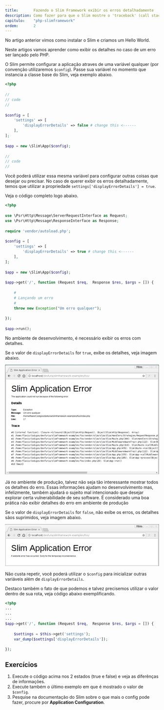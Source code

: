 ```yaml
---
title:       Fazendo o Slim Framework exibir os erros detalhadamente
description: Como fazer para que o Slim mostre o 'traceback' (call stack) do erro !!!
capitulo:    "php-slimframework"
ordem:       2
---
```


No artigo anterior vimos como instalar o Slim e criamos um Hello World.

Neste artigos vamos aprender como exibir os detalhes no caso de um erro ser lançado pelo PHP.

O Slim permite configurar a aplicação atraves de uma variável qualquer (por convenção utilizaremos `$config`). Passe
sua variável no momento que instancia a classe base do Slim, veja exemplo abaixo.

```php
<?php

//
// code
//

$config = [
    'settings' => [
        'displayErrorDetails' => false # change this <------
    ],
];

$app = new \Slim\App($config);

//
// code
//
```

Você poderá utilizar essa mesma variável para configurar outras coisas que desejar ou precisar. No caso de querer exibir
os erros detalhadamente, temos que utilizar a propriedade `settings['displayErrorDetails'] = true`. 

Veja o código completo logo abaixo.

```php
<?php

use \Psr\Http\Message\ServerRequestInterface as Request;
use \Psr\Http\Message\ResponseInterface as Response;

require 'vendor/autoload.php';

$config = [
    'settings' => [
        'displayErrorDetails' => true # change this <------
    ],
];

$app = new \Slim\App($config);

$app->get('/', function (Request $req,  Response $res, $args = []) {

    #
    # Lançando um erro
    #
    throw new Exception("Um erro qualquer");

});

$app->run();
```


No ambiente de desenvolvimento, é necessário exibir os erros com detalhes.

Se o valor de `displayErrorDetails` for `true`, exibe os detalhes, veja imagem abaixo.

![](slim-error-displayed.png)

Já no ambiente de produção, talvez não seja tão interessante mostrar todos os detalhes do erro. Essas informações ajudam
no desenvolvimento mas, infelizmente, também ajudará o sujeito mal intencionado que desejar explorar certa vulnerabilidade
de seu software. É considerado uma boa prática não exibir detalhes do erro em ambiente de produção

Se o valor de `displayErrorDetails` for `false`, não exibe os erros, os detalhes sãos suprimidos, veja imagem abaixo.

![](slim-error-notdisplayed.png)

Não custa repetir, você poderá utilizar o `$config` para inicializar outras variáveis além de `displayErrorDetails`.

Destaco também o fato de que podemos e talvez precisemos utilizar o valor dentro de sua rota, veja código abaixo 
exemplificando.

```php
<?php
...
...
...
$app->get('/', function (Request $req,  Response $res, $args = []) {

    $settings = $this->get('settings');
    var_dump($settings['displayErrorDetails']);

});
```


## Exercícios

1. Execute o código acima nos 2 estados (true e false) e veja as diferênças de informações.
2. Execute também o último exemplo em que é mostrado o valor de `$config`.
3. Pesquise na documentação do Slim sobre o que mais o config pode fazer, procure por __Application Configuration__.



